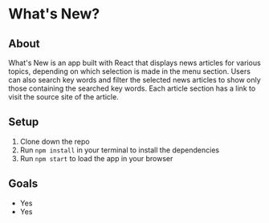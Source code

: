 # What's New?

## About
What's New is an app built with React that displays news articles for various topics, depending on which selection is made in the menu section. Users can also search key words and filter the selected news articles to show only those containing the searched key words. Each article section has a link to visit the source site of the article.

## Setup

1. Clone down the repo
2. Run `npm install` in your terminal to install the dependencies
2. Run `npm start` to load the app in your browser

## Goals

* Yes
* Yes
